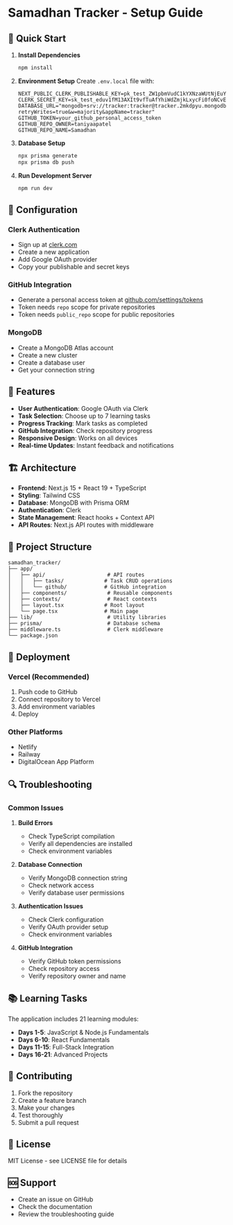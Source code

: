 # Samadhan Tracker - Setup Guide

## 🚀 Quick Start

1. **Install Dependencies**

   ```bash
   npm install
   ```

2. **Environment Setup**
   Create `.env.local` file with:

   ```env
   NEXT_PUBLIC_CLERK_PUBLISHABLE_KEY=pk_test_ZW1pbmVudC1kYXNzaWUtNjEuY2xlcmsuYWNjb3VudHMuZGV2JA
   CLERK_SECRET_KEY=sk_test_eduv1fM13AXIt9vfTuAfYhiWdZmjkLxycFi0foNCvE
   DATABASE_URL="mongodb+srv://tracker:tracker@tracker.2mkdpyu.mongodb.net/tracker?retryWrites=true&w=majority&appName=tracker"
   GITHUB_TOKEN=your_github_personal_access_token
   GITHUB_REPO_OWNER=taniyaapatel
   GITHUB_REPO_NAME=Samadhan
   ```

3. **Database Setup**

   ```bash
   npx prisma generate
   npx prisma db push
   ```

4. **Run Development Server**
   ```bash
   npm run dev
   ```

## 🔧 Configuration

### Clerk Authentication

- Sign up at [clerk.com](https://clerk.com)
- Create a new application
- Add Google OAuth provider
- Copy your publishable and secret keys

### GitHub Integration

- Generate a personal access token at [github.com/settings/tokens](https://github.com/settings/tokens)
- Token needs `repo` scope for private repositories
- Token needs `public_repo` scope for public repositories

### MongoDB

- Create a MongoDB Atlas account
- Create a new cluster
- Create a database user
- Get your connection string

## 📱 Features

- **User Authentication**: Google OAuth via Clerk
- **Task Selection**: Choose up to 7 learning tasks
- **Progress Tracking**: Mark tasks as completed
- **GitHub Integration**: Check repository progress
- **Responsive Design**: Works on all devices
- **Real-time Updates**: Instant feedback and notifications

## 🏗️ Architecture

- **Frontend**: Next.js 15 + React 19 + TypeScript
- **Styling**: Tailwind CSS
- **Database**: MongoDB with Prisma ORM
- **Authentication**: Clerk
- **State Management**: React hooks + Context API
- **API Routes**: Next.js API routes with middleware

## 📁 Project Structure

```
samadhan_tracker/
├── app/
│   ├── api/                    # API routes
│   │   ├── tasks/             # Task CRUD operations
│   │   └── github/            # GitHub integration
│   ├── components/             # Reusable components
│   ├── contexts/               # React contexts
│   ├── layout.tsx             # Root layout
│   └── page.tsx               # Main page
├── lib/                        # Utility libraries
├── prisma/                     # Database schema
├── middleware.ts               # Clerk middleware
└── package.json
```

## 🚀 Deployment

### Vercel (Recommended)

1. Push code to GitHub
2. Connect repository to Vercel
3. Add environment variables
4. Deploy

### Other Platforms

- Netlify
- Railway
- DigitalOcean App Platform

## 🔍 Troubleshooting

### Common Issues

1. **Build Errors**

   - Check TypeScript compilation
   - Verify all dependencies are installed
   - Check environment variables

2. **Database Connection**

   - Verify MongoDB connection string
   - Check network access
   - Verify database user permissions

3. **Authentication Issues**

   - Check Clerk configuration
   - Verify OAuth provider setup
   - Check environment variables

4. **GitHub Integration**
   - Verify GitHub token permissions
   - Check repository access
   - Verify repository owner and name

## 📚 Learning Tasks

The application includes 21 learning modules:

- **Days 1-5**: JavaScript & Node.js Fundamentals
- **Days 6-10**: React Fundamentals
- **Days 11-15**: Full-Stack Integration
- **Days 16-21**: Advanced Projects

## 🤝 Contributing

1. Fork the repository
2. Create a feature branch
3. Make your changes
4. Test thoroughly
5. Submit a pull request

## 📄 License

MIT License - see LICENSE file for details

## 🆘 Support

- Create an issue on GitHub
- Check the documentation
- Review the troubleshooting guide
